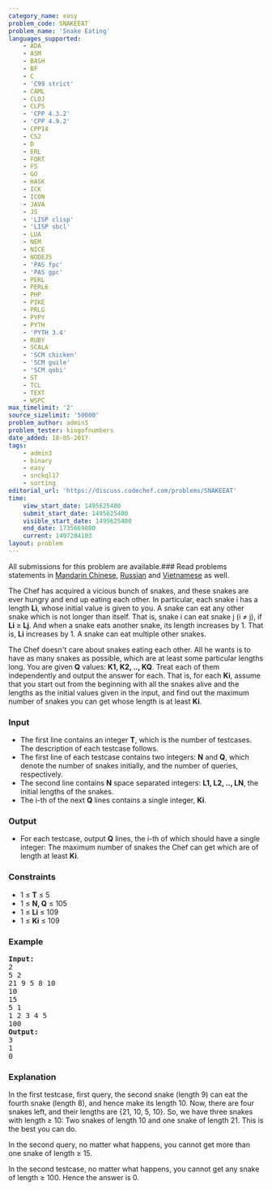 ```yaml
---
category_name: easy
problem_code: SNAKEEAT
problem_name: 'Snake Eating'
languages_supported:
    - ADA
    - ASM
    - BASH
    - BF
    - C
    - 'C99 strict'
    - CAML
    - CLOJ
    - CLPS
    - 'CPP 4.3.2'
    - 'CPP 4.9.2'
    - CPP14
    - CS2
    - D
    - ERL
    - FORT
    - FS
    - GO
    - HASK
    - ICK
    - ICON
    - JAVA
    - JS
    - 'LISP clisp'
    - 'LISP sbcl'
    - LUA
    - NEM
    - NICE
    - NODEJS
    - 'PAS fpc'
    - 'PAS gpc'
    - PERL
    - PERL6
    - PHP
    - PIKE
    - PRLG
    - PYPY
    - PYTH
    - 'PYTH 3.4'
    - RUBY
    - SCALA
    - 'SCM chicken'
    - 'SCM guile'
    - 'SCM qobi'
    - ST
    - TCL
    - TEXT
    - WSPC
max_timelimit: '2'
source_sizelimit: '50000'
problem_author: admin3
problem_tester: kingofnumbers
date_added: 18-05-2017
tags:
    - admin3
    - binary
    - easy
    - snckql17
    - sorting
editorial_url: 'https://discuss.codechef.com/problems/SNAKEEAT'
time:
    view_start_date: 1495625400
    submit_start_date: 1495625400
    visible_start_date: 1495625400
    end_date: 1735669800
    current: 1497284103
layout: problem
---
```

All submissions for this problem are available.###  Read problems statements in [Mandarin Chinese](http://www.codechef.com/download/translated/SNCKQL17/mandarin/SNAKEEAT.pdf), [Russian](http://www.codechef.com/download/translated/SNCKQL17/russian/SNAKEEAT.pdf) and [Vietnamese](http://www.codechef.com/download/translated/SNCKQL17/vietnamese/SNAKEEAT.pdf) as well.

The Chef has acquired a vicious bunch of snakes, and these snakes are ever hungry and end up eating each other. In particular, each snake i has a length **Li**, whose initial value is given to you. A snake can eat any other snake which is not longer than itself. That is, snake i can eat snake j (i ≠ j), if **Li** ≥ **Lj**. And when a snake eats another snake, its length increases by 1. That is, **Li** increases by 1. A snake can eat multiple other snakes.

The Chef doesn't care about snakes eating each other. All he wants is to have as many snakes as possible, which are at least some particular lengths long. You are given **Q** values: **K1, K2, .., KQ**. Treat each of them independently and output the answer for each. That is, for each **Ki**, assume that you start out from the beginning with all the snakes alive and the lengths as the initial values given in the input, and find out the maximum number of snakes you can get whose length is at least **Ki**.

### Input

- The first line contains an integer **T**, which is the number of testcases. The description of each testcase follows.
- The first line of each testcase contains two integers: **N** and **Q**, which denote the number of snakes initially, and the number of queries, respectively.
- The second line contains **N** space separated integers: **L1, L2, .., LN**, the initial lengths of the snakes.
- The i-th of the next **Q** lines contains a single integer, **Ki**.

### Output

- For each testcase, output **Q** lines, the i-th of which should have a single integer: The maximum number of snakes the Chef can get which are of length at least **Ki**.

### Constraints

- 1 ≤ **T** ≤ 5
- 1 ≤ **N, Q** ≤ 105
- 1 ≤ **Li** ≤ 109
- 1 ≤ **Ki** ≤ 109

### Example

<pre><b>Input:</b>
2
5 2
21 9 5 8 10
10
15
5 1
1 2 3 4 5
100
<b>Output:</b>
3
1
0
</pre>
### Explanation

In the first testcase, first query, the second snake (length 9) can eat the fourth snake (length 8), and hence make its length 10. Now, there are four snakes left, and their lengths are {21, 10, 5, 10}. So, we have three snakes with length ≥ 10: Two snakes of length 10 and one snake of length 21. This is the best you can do.

In the second query, no matter what happens, you cannot get more than one snake of length ≥ 15.

In the second testcase, no matter what happens, you cannot get any snake of length ≥ 100. Hence the answer is 0.
